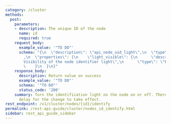 ```yaml
---
category: /cluster
methods:
  post:
    parameters:
    - description: The unique ID of the node
      name: id
      required: true
    request_body:
      example_value: '"TO DO"'
      schema: "{\n  \"description\": \"api_node_uid_light\",\n  \"type\": \"object\"\
        ,\n  \"properties\": {\n    \"light_visible\": {\n      \"description\": \"\
        Visibility of the node identifier light\",\n      \"type\": \"boolean\"\n\
        \    }\n  }\n}"
    response_body:
      description: Return value on success
      example_value: '"TO DO"'
      schema: '"TO DO"'
      status_code: '200'
    summary: Turn the identification light on the node on or off. There may be a slight
      delay for the change to take effect.
rest_endpoint: /v1/cluster/nodes/{id}/identify
permalink: /rest-api-guide/cluster/nodes_id_identify.html
sidebar: rest_api_guide_sidebar
---
```

